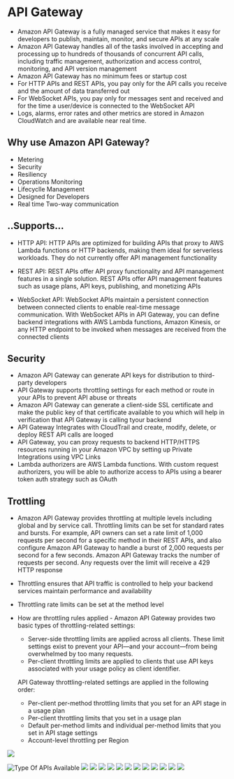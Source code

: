 # API Gateway
* Amazon API Gateway is a fully managed service that makes it easy for developers to publish, maintain, monitor, and secure APIs at any scale
* Amazon API Gateway handles all of the tasks involved in accepting and processing up to hundreds of thousands of concurrent API calls, including traffic management, authorization and access control, monitoring, and API version management
* Amazon API Gateway has no minimum fees or startup cost
* For HTTP APIs and REST APIs, you pay only for the API calls you receive and the amount of data transferred out
* For WebSocket APIs, you pay only for messages sent and received and for the time a user/device is connected to the WebSocket API
* Logs, alarms, error rates and other metrics are stored in Amazon CloudWatch and are available near real time.

## Why use Amazon API Gateway?
* Metering
* Security
* Resiliency
* Operations Monitoring
* Lifecyclle Management
* Designed for Developers
* Real time Two-way communication

## ..Supports...
* HTTP API: HTTP APIs are optimized for building APIs that proxy to AWS Lambda functions or HTTP backends, making them ideal for serverless workloads. They do not currently offer API management functionality

* REST API: REST APIs offer API proxy functionality and API management features in a single solution. REST APIs offer API management features such as usage plans, API keys, publishing, and monetizing APIs

* WebSocket API: WebSocket APIs maintain a persistent connection between connected clients to enable real-time message communication. With WebSocket APIs in API Gateway, you can define backend integrations with AWS Lambda functions, Amazon Kinesis, or any HTTP endpoint to be invoked when messages are received from the connected clients

## Security
* Amazon API Gateway can generate API keys for distribution to third-party developers
* API Gateway supports throttling settings for each method or route in your APIs to prevent API abuse or threats
* Amazon API Gateway can generate a client-side SSL certificate and make the public key of that certificate available to you which will help in verification that API Gateway is calling tyour backend
* API Gateway Integrates with CloudTrail and create, modify, delete, or deploy REST API calls are looged
* API Gateway, you can proxy requests to backend HTTP/HTTPS resources running in your Amazon VPC by setting up Private Integrations using VPC Links
* Lambda authorizers are AWS Lambda functions. With custom request authorizers, you will be able to authorize access to APIs using a bearer token auth strategy such as OAuth

## Trottling
* Amazon API Gateway provides throttling at multiple levels including global and by service call. Throttling limits can be set for standard rates and bursts. For example, API owners can set a rate limit of 1,000 requests per second for a specific method in their REST APIs, and also configure Amazon API Gateway to handle a burst of 2,000 requests per second for a few seconds. Amazon API Gateway tracks the number of requests per second. Any requests over the limit will receive a 429 HTTP response
* Throttling ensures that API traffic is controlled to help your backend services maintain performance and availability
* Throttling rate limits can be set at the method level
* How are throttling rules applied - Amazon API Gateway provides two basic types of throttling-related settings:
    * Server-side throttling limits are applied across all clients. These limit settings exist to prevent your API—and your account—from being overwhelmed by too many requests.
    * Per-client throttling limits are applied to clients that use API keys associated with your usage policy as client identifier.
    
    API Gateway throttling-related settings are applied in the following order:
    * Per-client per-method throttling limits that you set for an API stage in a usage plan
    * Per-client throttling limits that you set in a usage plan
    * Default per-method limits and individual per-method limits that you set in API stage settings
    * Account-level throttling per Region

![](https://d1.awsstatic.com/serverless/New-API-GW-Diagram.c9fc9835d2a9aa00ef90d0ddc4c6402a2536de0d.png)

![Type Of APIs Available](types_of_apis_available.png)
![](api_architecture.png)
![](integration_types.png)
![](authorization.png)
![](caching.png)
![](throttling-1.png)
![](throttling-2.png)
![](throttling-3.png)
![](throttling-4.png)
![](stages.png)
![](waf.png)
![](logging.png)
![](monitoring.png)